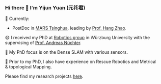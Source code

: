 ### Hi there 👋 I'm Yijun Yuan (元祎君) 

🌱 Currently:
* PostDoc in [MARS Tsinghua](https://group.iiis.tsinghua.edu.cn/~marslab/#/), leading by [Prof. Hang Zhao](https://hangzhaomit.github.io/).

😄 I received my PhD at [Robotics group](https://www.informatik.uni-wuerzburg.de/robotics/) in Würzburg University with the supervising of [Prof. Andreas Nüchter](https://www.informatik.uni-wuerzburg.de/robotics/team/nuechter/).

🔭 My PhD focus is on the Dense SLAM with various sensors. 

🤔 Prior to my PhD, I also have experience on Rescue Robotics and Metrical & topological Mapping.

Please find my research projects [here](https://jarrome.github.io/).


<!--
**Jarrome/Jarrome** is a ✨ _special_ ✨ repository because its `README.md` (this file) appears on your GitHub profile.

Here are some ideas to get you started:

- 🔭 I’m currently working on ...
- 🌱 I’m currently learning ...
- 👯 I’m looking to collaborate on ...
- 🤔 I’m looking for help with ...
- 💬 Ask me about ...
- 📫 How to reach me: ...
- 😄 Pronouns: ...
- ⚡ Fun fact: ...
-->
